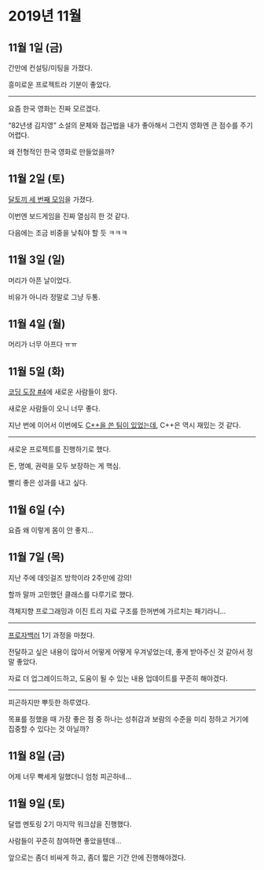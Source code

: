 # 2019년 11월

## 11월 1일 (금)

간만에 컨설팅/미팅을 가졌다.

흥미로운 프로젝트라 기분이 좋았다.

---

요즘 한국 영화는 진짜 모르겠다.

“82년생 김지영” 소설의 문체와 접근법을 내가 좋아해서 그런지
영화엔 큰 점수를 주기 어렵다.

왜 전형적인 한국 영화로 만들었을까?

## 11월 2일 (토)

[달토끼 세 번째 모임](https://j.mp/2pgk73R)을 가졌다.

이번엔 보드게임을 진짜 열심히 한 것 같다.

다음에는 조금 비중을 낮춰야 할 듯 ㅋㅋㅋ

## 11월 3일 (일)

머리가 아픈 날이었다.

비유가 아니라 정말로 그냥 두통.

## 11월 4일 (월)

머리가 너무 아프다 ㅠㅠ

## 11월 5일 (화)

[코딩 도장 #4](https://j.mp/330m1Ei)에 새로운 사람들이 왔다.

새로운 사람들이 오니 너무 좋다.

지난 번에 이어서 이번에도 [C++을 쓴 팀이 있었는데](https://j.mp/2NILhbD),
C++은 역시 재밌는 것 같다.

---

새로운 프로젝트를 진행하기로 했다.

돈, 명예, 권력을 모두 보장하는 게 핵심.

빨리 좋은 성과를 내고 싶다.

## 11월 6일 (수)

요즘 왜 이렇게 몸이 안 좋지...

## 11월 7일 (목)

지난 주에 데잇걸즈 방학이라 2주만에 강의!

할까 말까 고민했던 클래스를 다루기로 했다.

객체지향 프로그래밍과 이진 트리 자료 구조를 한꺼번에 가르치는 패기라니...

---

[프로자백러](https://dal-lab.com/java-backend/) 1기 과정을 마쳤다.

전달하고 싶은 내용이 많아서 어떻게 어떻게 우겨넣었는데,
좋게 받아주신 것 같아서 정말 좋았다.

자료 더 업그레이드하고, 도움이 될 수 있는 내용 업데이트를 꾸준히 해야겠다.

---

피곤하지만 뿌듯한 하루였다.

목표를 정했을 때 가장 좋은 점 중 하나는
성취감과 보람의 수준을 미리 정하고 거기에 집중할 수 있다는 것 아닐까?

## 11월 8일 (금)

어제 너무 빡세게 일했더니 엄청 피곤하네...

## 11월 9일 (토)

달랩 멘토링 2기 마지막 워크샵을 진행했다.

사람들이 꾸준히 참여하면 좋았을텐데...

앞으로는 좀더 비싸게 하고, 좀더 짧은 기간 안에 진행해야겠다.
